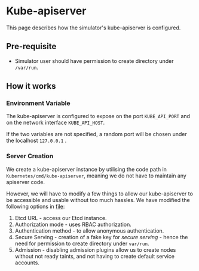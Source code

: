 # Kube-apiserver

This page describes how the simulator's kube-apiserver is configured.

## Pre-requisite

- Simulator user should have permission to create directory under `/var/run`.

## How it works

### Environment Variable
The kube-apiserver is configured to expose on the port `KUBE_API_PORT` and on the network interface `KUBE_API_HOST`.

If the two variables are not specified, a random port will be chosen under the localhost `127.0.0.1` .

### Server Creation

We create a kube-apiserver instance by utilising the code path in `Kubernetes/cmd/kube-apiserver`, meaning we do not have to maintain any apiserver code.

However, we will have to modify a few things to allow our kube-apiserver to be accessible and usable without too much hassles. We have modified the following options in [file](../k8sapiserver/k8sapiserver.go):

1. Etcd URL - access our Etcd instance.
2. Authorization mode - uses RBAC authorization.
3. Authentication method - to allow anonymous authentication. 
4. Secure Serving - creation of a fake key for *secure serving* - hence the need for permission to create directory under `var/run`.
5. Admission - disabling admission plugins allow us to create nodes without not ready taints, and not having to create default service accounts.